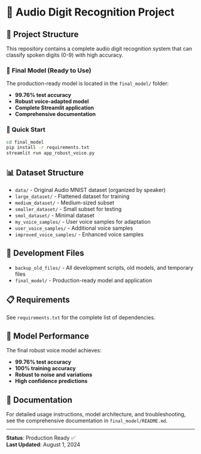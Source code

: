 # 🎤 Audio Digit Recognition Project

## 📁 Project Structure

This repository contains a complete audio digit recognition system that can classify spoken digits (0-9) with high accuracy.

### 🎯 **Final Model** (Ready to Use)
The production-ready model is located in the `final_model/` folder:
- **99.76% test accuracy**
- **Robust voice-adapted model**
- **Complete Streamlit application**
- **Comprehensive documentation**

### 🚀 Quick Start
```bash
cd final_model
pip install -r requirements.txt
streamlit run app_robust_voice.py
```

## 📊 Dataset Structure

- `data/` - Original Audio MNIST dataset (organized by speaker)
- `large_dataset/` - Flattened dataset for training
- `medium_dataset/` - Medium-sized subset
- `smaller_dataset/` - Small subset for testing
- `smol_dataset/` - Minimal dataset
- `my_voice_samples/` - User voice samples for adaptation
- `user_voice_samples/` - Additional voice samples
- `improved_voice_samples/` - Enhanced voice samples

## 🔧 Development Files

- `backup_old_files/` - All development scripts, old models, and temporary files
- `final_model/` - Production-ready model and application

## 📋 Requirements

See `requirements.txt` for the complete list of dependencies.

## 🎯 Model Performance

The final robust voice model achieves:
- **99.76% test accuracy**
- **100% training accuracy**
- **Robust to noise and variations**
- **High confidence predictions**

## 📖 Documentation

For detailed usage instructions, model architecture, and troubleshooting, see the comprehensive documentation in `final_model/README.md`.

---

**Status**: Production Ready ✅  
**Last Updated**: August 1, 2024
